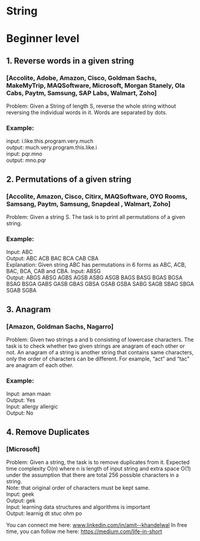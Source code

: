 # String  
  
# Beginner level  
## 1. Reverse words in a given string  
### [Accolite, Adobe, Amazon, Cisco, Goldman Sachs, MakeMyTrip, MAQSoftware, Microsoft, Morgan Stanely, Ola Cabs, Paytm, Samsung, SAP Labs, Walmart, Zoho]  
Problem: Given a String of length S, reverse the whole string without reversing the individual words in it. Words are separated by dots.  
### Example:   
input: i.like.this.program.very.much  
output: much.very.program.this.like.i  
input: pqr.mno  
output: mno.pqr  

## 2. Permutations of a given string  
### [Accolite, Amazon, Cisco, Citirx, MAQSoftware, OYO Rooms, Samsang, Paytm, Samsung, Snapdeal , Walmart, Zoho]  
Problem: Given a string S. The task is to print all permutations of a given string.  
### Example:  
Input: ABC  
Output: ABC ACB BAC BCA CAB CBA  
Explanation: Given string ABC has permutations in 6 forms as ABC, ACB, BAC, BCA, CAB and CBA.
Input: ABSG  
Output: ABGS ABSG AGBS AGSB ASBG ASGB BAGS BASG BGAS BGSA BSAG BSGA GABS GASB GBAS GBSA GSAB GSBA SABG SAGB SBAG SBGA SGAB SGBA   

## 3. Anagram  
### [Amazon, Goldman Sachs, Nagarro]  
Problem: Given two strings a and b consisting of lowercase characters. The task is to check whether two given strings are anagram of each other or not. An anagram of a string is another string that contains same characters, only the order of characters can be different. For example, “act” and “tac” are anagram of each other.  
### Example:  
Input: aman maan  
Output: Yes  
Input: allergy allergic  
Output: No  

## 4. Remove Duplicates  
### [Microsoft]  
Problem: Given a string, the task is to remove duplicates from it. Expected time complexity O(n) where n is length of input string and extra space O(1) under the assumption that there are total 256 possible characters in a string.  
Note: that original order of characters must be kept same.  
Input: geek  
Output: gek  
Input: learning data structures and algorithms is important  
Output: learnig dt stuc ohm po  

You can connect me here: www.linkedin.com/in/amit--khandelwal
In free time, you can follow me here: https://medium.com/life-in-short
